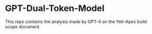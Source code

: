# GPT-Dual-Token-Model
This repo contains the analysis made by GPT-4 on the Yeti-Apes build scope document.
